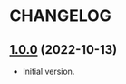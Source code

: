 # CHANGELOG

## [1.0.0](https://github.com/tyrcord/tsub/releases/tag/1.0.0) (2022-10-13)

- Initial version.
